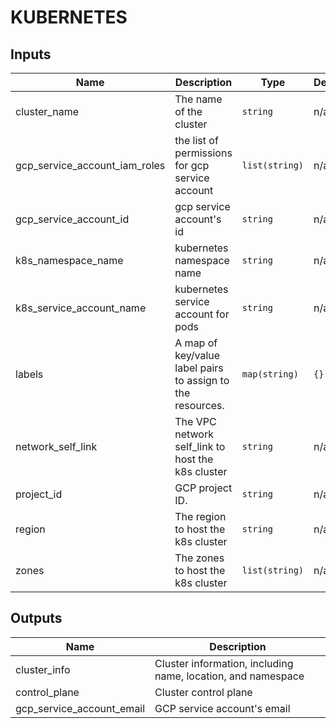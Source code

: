 # KUBERNETES

<!-- BEGINNING OF PRE-COMMIT-TERRAFORM DOCS HOOK -->
## Inputs

| Name | Description | Type | Default | Required |
|------|-------------|------|---------|:--------:|
| cluster\_name | The name of the cluster | `string` | n/a | yes |
| gcp\_service\_account\_iam\_roles | the list of permissions for gcp service account | `list(string)` | n/a | yes |
| gcp\_service\_account\_id | gcp service account's id | `string` | n/a | yes |
| k8s\_namespace\_name | kubernetes namespace name | `string` | n/a | yes |
| k8s\_service\_account\_name | kubernetes service account for pods | `string` | n/a | yes |
| labels | A map of key/value label pairs to assign to the resources. | `map(string)` | `{}` | no |
| network\_self\_link | The VPC network self\_link to host the k8s cluster | `string` | n/a | yes |
| project\_id | GCP project ID. | `string` | n/a | yes |
| region | The region to host the k8s cluster | `string` | n/a | yes |
| zones | The zones to host the k8s cluster | `list(string)` | n/a | yes |

## Outputs

| Name | Description |
|------|-------------|
| cluster\_info | Cluster information, including name, location, and namespace |
| control\_plane | Cluster control plane |
| gcp\_service\_account\_email | GCP service account's email |

<!-- END OF PRE-COMMIT-TERRAFORM DOCS HOOK -->
